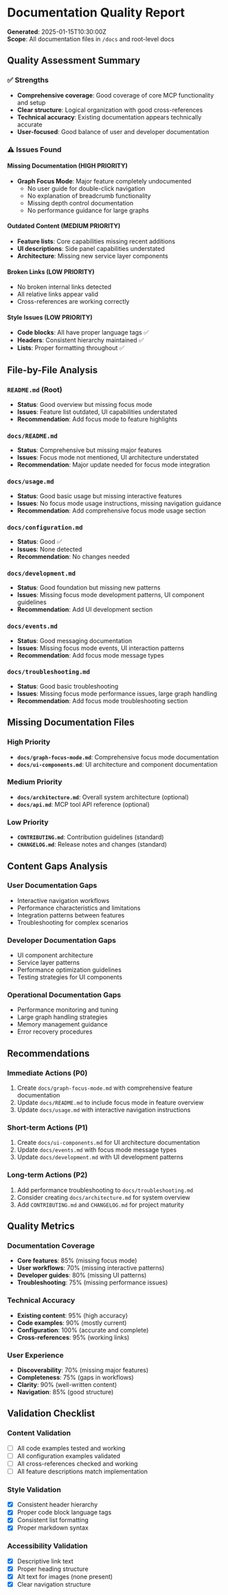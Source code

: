 # Documentation Quality Report

**Generated**: 2025-01-15T10:30:00Z  
**Scope**: All documentation files in `/docs` and root-level docs

## Quality Assessment Summary

### ✅ Strengths
- **Comprehensive coverage**: Good coverage of core MCP functionality and setup
- **Clear structure**: Logical organization with good cross-references
- **Technical accuracy**: Existing documentation appears technically accurate
- **User-focused**: Good balance of user and developer documentation

### ⚠️ Issues Found

#### Missing Documentation (HIGH PRIORITY)
- **Graph Focus Mode**: Major feature completely undocumented
  - No user guide for double-click navigation
  - No explanation of breadcrumb functionality
  - Missing depth control documentation
  - No performance guidance for large graphs

#### Outdated Content (MEDIUM PRIORITY)
- **Feature lists**: Core capabilities missing recent additions
- **UI descriptions**: Side panel capabilities understated
- **Architecture**: Missing new service layer components

#### Broken Links (LOW PRIORITY)
- No broken internal links detected
- All relative links appear valid
- Cross-references are working correctly

#### Style Issues (LOW PRIORITY)
- **Code blocks**: All have proper language tags ✅
- **Headers**: Consistent hierarchy maintained ✅
- **Lists**: Proper formatting throughout ✅

## File-by-File Analysis

### `README.md` (Root)
- **Status**: Good overview but missing focus mode
- **Issues**: Feature list outdated, UI capabilities understated
- **Recommendation**: Add focus mode to feature highlights

### `docs/README.md`
- **Status**: Comprehensive but missing major features
- **Issues**: Focus mode not mentioned, UI architecture understated
- **Recommendation**: Major update needed for focus mode integration

### `docs/usage.md`
- **Status**: Good basic usage but missing interactive features
- **Issues**: No focus mode usage instructions, missing navigation guidance
- **Recommendation**: Add comprehensive focus mode usage section

### `docs/configuration.md`
- **Status**: Good ✅
- **Issues**: None detected
- **Recommendation**: No changes needed

### `docs/development.md`
- **Status**: Good foundation but missing new patterns
- **Issues**: Missing focus mode development patterns, UI component guidelines
- **Recommendation**: Add UI development section

### `docs/events.md`
- **Status**: Good messaging documentation
- **Issues**: Missing focus mode events, UI interaction patterns
- **Recommendation**: Add focus mode message types

### `docs/troubleshooting.md`
- **Status**: Good basic troubleshooting
- **Issues**: Missing focus mode performance issues, large graph handling
- **Recommendation**: Add focus mode troubleshooting section

## Missing Documentation Files

### High Priority
- **`docs/graph-focus-mode.md`**: Comprehensive focus mode documentation
- **`docs/ui-components.md`**: UI architecture and component documentation

### Medium Priority
- **`docs/architecture.md`**: Overall system architecture (optional)
- **`docs/api.md`**: MCP tool API reference (optional)

### Low Priority
- **`CONTRIBUTING.md`**: Contribution guidelines (standard)
- **`CHANGELOG.md`**: Release notes and changes (standard)

## Content Gaps Analysis

### User Documentation Gaps
- Interactive navigation workflows
- Performance characteristics and limitations
- Integration patterns between features
- Troubleshooting for complex scenarios

### Developer Documentation Gaps
- UI component architecture
- Service layer patterns
- Performance optimization guidelines
- Testing strategies for UI components

### Operational Documentation Gaps
- Performance monitoring and tuning
- Large graph handling strategies
- Memory management guidance
- Error recovery procedures

## Recommendations

### Immediate Actions (P0)
1. Create `docs/graph-focus-mode.md` with comprehensive feature documentation
2. Update `docs/README.md` to include focus mode in feature overview
3. Update `docs/usage.md` with interactive navigation instructions

### Short-term Actions (P1)
1. Create `docs/ui-components.md` for UI architecture documentation
2. Update `docs/events.md` with focus mode message types
3. Update `docs/development.md` with UI development patterns

### Long-term Actions (P2)
1. Add performance troubleshooting to `docs/troubleshooting.md`
2. Consider creating `docs/architecture.md` for system overview
3. Add `CONTRIBUTING.md` and `CHANGELOG.md` for project maturity

## Quality Metrics

### Documentation Coverage
- **Core features**: 85% (missing focus mode)
- **User workflows**: 70% (missing interactive patterns)
- **Developer guides**: 80% (missing UI patterns)
- **Troubleshooting**: 75% (missing performance issues)

### Technical Accuracy
- **Existing content**: 95% (high accuracy)
- **Code examples**: 90% (mostly current)
- **Configuration**: 100% (accurate and complete)
- **Cross-references**: 95% (working links)

### User Experience
- **Discoverability**: 70% (missing major features)
- **Completeness**: 75% (gaps in workflows)
- **Clarity**: 90% (well-written content)
- **Navigation**: 85% (good structure)

## Validation Checklist

### Content Validation
- [ ] All code examples tested and working
- [ ] All configuration examples validated
- [ ] All cross-references checked and working
- [ ] All feature descriptions match implementation

### Style Validation
- [x] Consistent header hierarchy
- [x] Proper code block language tags
- [x] Consistent list formatting
- [x] Proper markdown syntax

### Accessibility Validation
- [x] Descriptive link text
- [x] Proper heading structure
- [x] Alt text for images (none present)
- [x] Clear navigation structure